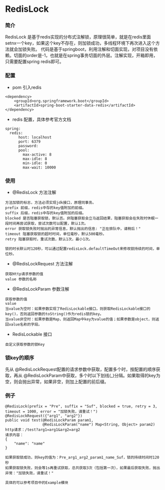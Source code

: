 # RedisLock

### 简介
RedisLock 是基于redis实现的分布式注解锁，原理很简单，就是在redis里面setnx一个key，如果这个key不存在，则加锁成功，多线程环境下再次进入这个方法就会加锁失败。
代码是基于springboot，利用注解和切面实现，对项目没有依赖。切面的order是-1，也就是在spring事务切面的外层。注解实现，开箱即用，只需要配置spring redis即可。

### 配置
- pom 引入redis
```
<dependency>
    <groupId>org.springframework.boot</groupId>
    <artifactId>spring-boot-starter-data-redis</artifactId>
</dependency>
```
- redis 配置，具体参考官方文档
```
spring:
  redis:
      host: localhost
      port: 6379
      password:
      pool:
        max-active: 8
        max-idle: 8
        min-idle: 0
        max-wait: 10000
```
### 使用
- @RedisLock 方法注解
```
方法加锁的标志，方法必须实现jdk接口，原理同事务。
prefix 前缀，redis中存的key值附加的前缀。
suffix 后缀，redis中存的key值附加的后缀。
blocked 是否阻塞获取锁，默认否。非阻塞获取会立马返回结果，阻塞获取会在失败时休眠一段时间再尝试获取，尝试次数可以配置，默认1次。
error 获取锁失败时抛出的异常信息，默认抛出的信息: "正在排队中，请稍后！"
timeout 阻塞获取锁的超时时间，单位毫秒，默认500毫秒。
retry 阻塞获取时，重试次数，默认1次，最小1次。

锁的时长默认时120秒，可以通过配置redisLock.defaultTimeOut来修改锁持续的时间，单位秒。
```

- @RedisLockRequest 方法注解
```
获取Http请求参数的值
value 参数的名称
```

- @RedisLockParam 参数注解
```
获取参数的值
value
当value为空时：如果参数实现了RedisLockable接口，则获取RedisLockable接口的key()，否则返回参数的toString()作为redis锁的key。
当value非空时：如果参数是Map，则返回Map中key为value的值；如果参数是object，则返回value名称的字段。
```

- RedisLockable 接口
```
自定义获取参数的锁Key
```

### 锁key的顺序
先从 @RedisLockRequest配置的请求参数中获取，配置多个时，按配置的顺序获取，再从 @RedisLockParam中获取，多个时以下划线(_)分隔。如果取得的key为空，则会抛出异常，如果非空，则加上配置的前后缀。

### 例子
```
@RedisLock(prefix = "Pre", suffix = "Suf", blocked = true, retry = 3, timeout = 1000, error = "加锁失败，请重试！")
@RedisLockRequest({"arg1", "arg2"})
public void test(@RedisLockParam param1,
                 @RedisLockParam("name") Map<String, Object> param2)
http请求：/test?arg1=arg1&arg2=arg2
请求内容：
{
    "name": "name"
}

如果获取锁成功，则key的值为：Pre_arg1_arg2_param1_name_Suf，锁的持续时间时120秒
如果获取锁失败，则会等1s再重试获取，总共获取3次（包括第一次），如果最后获取失败，抛出异常："加锁失败，请重试！"

具体的可以参考项目中的Example模块
```
